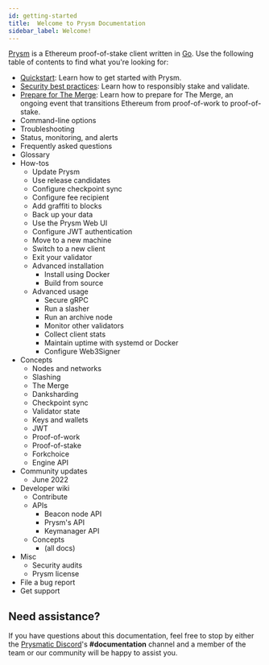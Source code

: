 ```yaml
---
id: getting-started
title:  Welcome to Prysm Documentation
sidebar_label: Welcome!
---
```


[Prysm](https://github.com/prysmaticlabs/prysm) is a Ethereum proof-of-stake client written in [Go](https://golang.org). Use the following table of contents to find what you're looking for:

 - [Quickstart](./install/install-with-script.md): Learn how to get started with Prysm.
 - [Security best practices](./security-best-practices.md): Learn how to responsibly stake and validate. 
 - [Prepare for The Merge](./prepare-for-merge.md): Learn how to prepare for The Merge, an ongoing event that transitions Ethereum from proof-of-work to proof-of-stake.
 - Command-line options
 - Troubleshooting
 - Status, monitoring, and alerts
 - Frequently asked questions
 - Glossary
 - How-tos
   - Update Prysm
   - Use release candidates
   - Configure checkpoint sync
   - Configure fee recipient
   - Add graffiti to blocks
   - Back up your data
   - Use the Prysm Web UI
   - Configure JWT authentication
   - Move to a new machine
   - Switch to a new client
   - Exit your validator
   - Advanced installation
     - Install using Docker
     - Build from source
   - Advanced usage
     - Secure gRPC
     - Run a slasher
     - Run an archive node
     - Monitor other validators
     - Collect client stats
     - Maintain uptime with systemd or Docker
     - Configure Web3Signer
 - Concepts
   - Nodes and networks
   - Slashing
   - The Merge
   - Danksharding
   - Checkpoint sync
   - Validator state
   - Keys and wallets
   - JWT
   - Proof-of-work
   - Proof-of-stake
   - Forkchoice
   - Engine API
 - Community updates
   - June 2022
 - Developer wiki
   - Contribute
   - APIs
     - Beacon node API
     - Prysm's API
     - Keymanager API
   - Concepts
     - (all docs)
 - Misc
   - Security audits
   - Prysm license
 - File a bug report
 - Get support



## Need assistance?

If you have questions about this documentation, feel free to stop by either the [Prysmatic Discord](https://discord.gg/prysmaticlabs)'s **#documentation** channel and a member of the team or our community will be happy to assist you.
